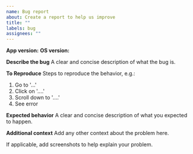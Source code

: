 ```yaml
---
name: Bug report
about: Create a report to help us improve
title: ""
labels: bug
assignees: ""
---
```


**App version:**
**OS version:**

**Describe the bug**
A clear and concise description of what the bug is.

**To Reproduce**
Steps to reproduce the behavior, e.g.:
1. Go to '...'
2. Click on '....'
3. Scroll down to '....'
4. See error

**Expected behavior**
A clear and concise description of what you expected to happen.

**Additional context**
Add any other context about the problem here.

If applicable, add screenshots to help explain your problem.
